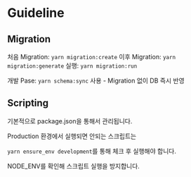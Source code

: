 # Guideline

## Migration

처음 Migration: `yarn migration:create`
이후 Migration: `yarn migration:generate`
실행: `yarn migration:run`

개발 Pase: `yarn schema:sync` 사용 - Migration 없이 DB 즉시 반영

## Scripting

기본적으로 package.json을 통해서 관리됩니다.

Production 환경에서 실행되면 안되는 스크립트는

`yarn ensure_env development`를 통해 체크 후 실행해야 합니다.

NODE_ENV를 확인해 스크립트 실행을 방지합니다.

